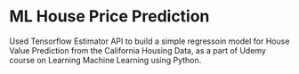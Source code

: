# ML House Price Prediction
Used Tensorflow Estimator API to build a simple regressoin model for House Value Prediction from the California Housing Data, as a part of Udemy course on Learning Machine Learning using Python.
